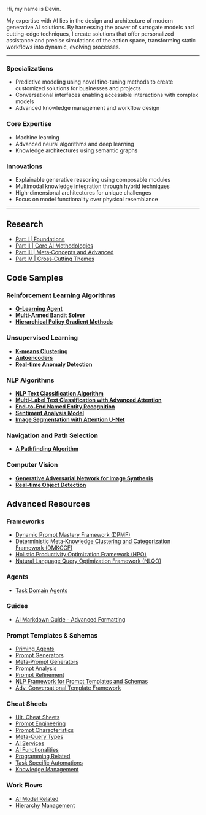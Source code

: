 Hi, my name is Devin.

My expertise with AI lies in the design and architecture of modern generative AI solutions. By harnessing the power of surrogate models and cutting-edge techniques, I create solutions that offer personalized assistance and precise simulations of the action space, transforming static workflows into dynamic, evolving processes.

---

### Specializations

- Predictive modeling using novel fine-tuning methods to create customized solutions for businesses and projects
- Conversational interfaces enabling accessible interactions with complex models
- Advanced knowledge management and workflow design

### Core Expertise 

- Machine learning
- Advanced neural algorithms and deep learning
- Knowledge architectures using semantic graphs

### Innovations

- Explainable generative reasoning using composable modules
- Multimodal knowledge integration through hybrid techniques
- High-dimensional architectures for unique challenges
- Focus on model functionality over physical resemblance

---

## Research

- [Part I | Foundations](https://github.com/nerority/AI-Portfolio/wiki/1.-Foundational-Concepts-&-Principles)
- [Part II | Core AI Methodologies](https://github.com/nerority/AI-Portfolio/wiki/2.-Core-AI-Methodologies)
- [Part III | Meta‐Concepts and Advanced](https://github.com/nerority/AI-Portfolio/wiki/3.-Meta%E2%80%90Concepts-and-Advanced)
- [Part IV | Cross‐Cutting Themes](https://github.com/nerority/AI-Portfolio/wiki/4.-Cross%E2%80%90Cutting-Themes)

## Code Samples

### Reinforcement Learning Algorithms
- [**Q-Learning Agent**](https://github.com/nerority/AI-Portfolio/wiki/5.1-%E2%80%90-Q%E2%80%90Learning-Agent#reinforcement-learning-algorithms)
- [**Multi-Armed Bandit Solver**](https://github.com/nerority/AI-Portfolio/wiki/5.2-%E2%80%90-Multi%E2%80%90Armed-Bandit-Solver#multi-armed-bandit-solver)
- [**Hierarchical Policy Gradient Methods**](https://github.com/nerority/AI-Portfolio/wiki/5.3-%E2%80%90-Hierarchical-Policy-Gradient-Methods#hierarchical-policy-gradient-methods)

### Unsupervised Learning
- [**K-means Clustering**](https://github.com/nerority/AI-Portfolio/wiki/6.1-%E2%80%90-K%E2%80%90means-Clustering#k-means-clustering)
- [**Autoencoders**](https://github.com/nerority/AI-Portfolio/wiki/6.2-%E2%80%90-Advanced-Autoencoders#advanced-autoencoders)
- [**Real-time Anomaly Detection**](https://github.com/nerority/AI-Portfolio/wiki/6.3-%E2%80%90-Real%E2%80%90time-Anomaly-Detection#real-time-anomaly-detection)

### NLP Algorithms
- [**NLP Text Classification Algorithm**](https://github.com/nerority/AI-Portfolio/wiki/7.1-%E2%80%90-NLP-Text-Classification-Algorithm#nlp-text-classification-algorithm)
- [**Multi-Label Text Classification with Advanced Attention**](https://github.com/nerority/AI-Portfolio/wiki/7.2-%E2%80%90-Multi%E2%80%90Label-Text-Classification-with-Advanced-Attention#multi-label-text-classification-with-advanced-attention)
- [**End-to-End Named Entity Recognition**](https://github.com/nerority/AI-Portfolio/wiki/7.3-%E2%80%90-End%E2%80%90to%E2%80%90End-Named-Entity-Recognition#end-to-end-named-entity-recognition)
- [**Sentiment Analysis Model**](https://github.com/nerority/AI-Portfolio/wiki/7.4-%E2%80%90-Sentiment-Analysis-Model#sentiment-analysis-model)
- [**Image Segmentation with Attention U-Net**](https://github.com/nerority/AI-Portfolio/wiki/7.5-%E2%80%90-Image-Segmentation-with-Attention-U%E2%80%90Net#image-segmentation-with-attention-u-net)

### Navigation and Path Selection
- [**A Pathfinding Algorithm**](https://github.com/nerority/AI-Portfolio/wiki/8.1-%E2%80%90-A*-Pathfinding-Algorithm#a-pathfinding-algorithm)

### Computer Vision
- [**Generative Adversarial Network for Image Synthesis**](https://github.com/nerority/AI-Portfolio/wiki/9.1-%E2%80%90-Generative-Adversarial-Network-for-Image-Synthesis#generative-adversarial-network-for-image-synthesis)
- [**Real-time Object Detection**](https://github.com/nerority/AI-Portfolio/wiki/9.2-%E2%80%90-Real%E2%80%90time-Object-Detection#real-time-object-detection)

## Advanced Resources

### Frameworks

- [Dynamic Prompt Mastery Framework (DPMF)](https://github.com/nerority/AI-Portfolio/wiki/FW-%7C-Dynamic-Prompt-Mastery-Framework-(DPMF))
- [Deterministic Meta‐Knowledge Clustering and Categorization Framework (DMKCCF)](https://github.com/nerority/AI-Portfolio/wiki/FW-%7C-Deterministic-Meta%E2%80%90Knowledge-Clustering-and-Categorization-Framework-(DMKCCF))
- [Holistic Productivity Optimization Framework (HPO)](https://github.com/nerority/AI-Portfolio/wiki/FW-%7C-Holistic-Productivity-Optimization-Framework-(HPO))
- [Natural Language Query Optimization Framework (NLQO)](https://github.com/nerority/AI-Portfolio/wiki/FW-%7C-Natural-Language-Query-Optimization-Framework-(NLQO))

### Agents

- [Task Domain Agents](https://github.com/nerority/AI-Portfolio/wiki/A%E2%80%90TD-%7C-Task-Domain-Agents)

### Guides

- [AI Markdown Guide - Advanced Formatting](https://github.com/nerority/AI-Portfolio/wiki/G-%7C-AI-Markdown-Formatting-Guide-(AMDG))

### Prompt Templates & Schemas

- [Priming Agents](https://github.com/nerority/AI-Portfolio/wiki/PT-%7C-Priming-Agents)
- [Prompt Generators](https://github.com/nerority/AI-Portfolio/wiki/PT-%7C-Prompt-Generators)
- [Meta‐Prompt Generators](https://github.com/nerority/AI-Portfolio/wiki/PT-%7C-Meta%E2%80%90Prompt-Generators)
- [Prompt Analysis](https://github.com/nerority/AI-Portfolio/wiki/PT-%7C-Prompt-Analysis)
- [Prompt Refinement](https://github.com/nerority/AI-Portfolio/wiki/PT-%7C-Prompt-Refinement)
- [NLP Framework for Prompt Templates and Schemas](https://github.com/nerority/AI-Portfolio/wiki/R%E2%80%90PD-%7C-NLP-Framework-for-Prompt-Templates-and-Schemas)
- [Adv. Conversational Template Framework](https://github.com/nerority/AI-Portfolio/wiki/R%E2%80%90PD-%7C-Advanced-Conversational-Template-Framework-(ACTF))

### Cheat Sheets

- [Ult. Cheat Sheets](https://github.com/nerority/AI-Portfolio/wiki/R%E2%80%90CS-%7C-Ultimate-Cheat-Sheets)
- [Prompt Engineering](https://github.com/nerority/AI-Portfolio/wiki/R%E2%80%90CS-%7C-Prompt-Engineering)
- [Prompt Characteristics](https://github.com/nerority/AI-Portfolio/wiki/R%E2%80%90CS-%E2%80%90-Prompt-Characteristics)
- [Meta-Query Types](https://github.com/nerority/AI-Portfolio/wiki/R%E2%80%90CS-%E2%80%90-Meta%E2%80%90Query-Types)
- [AI Services](https://github.com/nerority/AI-Portfolio/wiki/R%E2%80%90CS-%7C-AI-Services)
- [AI Functionalities](https://github.com/nerority/AI-Portfolio/wiki/R%E2%80%90CS-%7C-AI-Functionalities)
- [Programming Related](https://github.com/nerority/AI-Portfolio/wiki/R%E2%80%90CS-%7C-Programming)
- [Task Specific Automations](https://github.com/nerority/AI-Portfolio/wiki/R%E2%80%90CS-%7C-Task-Specific-Automations)
- [Knowledge Management](https://github.com/nerority/AI-Portfolio/wiki/R%E2%80%90CS-%7C-Knowledge-Management)

### Work Flows

- [AI Model Related](https://github.com/nerority/AI-Portfolio/wiki/R%E2%80%90WF-%7C-AI-Model-Related)
- [Hierarchy Management](https://github.com/nerority/AI-Portfolio/wiki/R%E2%80%90WF-%7C-Hierarchical-Representation-Construction)
